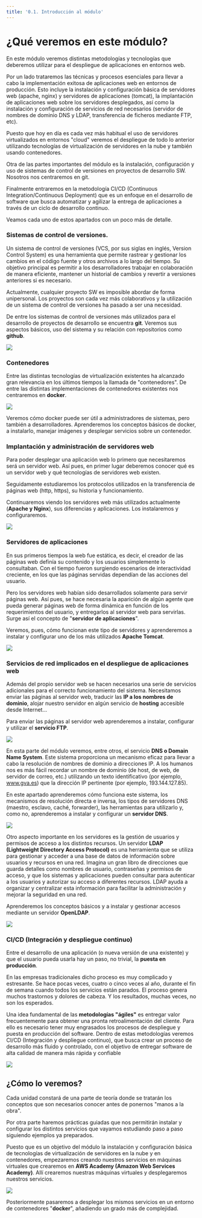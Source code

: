 ```yaml
---
title: '0.1. Introducción al módulo'
---
```


# ¿Qué veremos en este módulo?

En este módulo veremos distintas metodologías y tecnologías que deberemos utilizar para el despliegue de aplicaciones en entornos web.

Por un lado trataremos las técnicas y procesos esenciales para llevar a cabo la implementación exitosa de aplicaciones web en entornos de producción. Esto incluye la instalación y configuración básica de servidores web (apache, nginx) y servidores de aplicaciones (tomcat), la implantación de aplicaciones web sobre los servidores desplegados, así como la instalación y configuración de servicios de red necesarios (servidor de nombres de dominio DNS y LDAP, transferencia de ficheros mediante FTP, etc).

Puesto que hoy en día es cada vez más habitual el uso de servidores virtualizados en entornos "cloud" veremos el despliegue de todo lo anterior utilizando tecnologías de virtualización de servidores en la nube y también usando contenedores.

Otra de las partes importantes del módulo es la instalación, configuración y uso de sistemas de control de versiones en proyectos de desarrollo SW. Nosotros nos centraremos en git.

Finalmente entraremos en la metodología CI/CD (Continuous Integration/Continuous Deployment) que es un enfoque en el desarrollo de software que busca automatizar y agilizar la entrega de aplicaciones a través de un ciclo de desarrollo continuo.

Veamos cada uno de estos apartados con un poco más de detalle.

### Sistemas de control de versiones.

Un sistema de control de versiones (VCS, por sus siglas en inglés, Version Control System) es una herramienta que permite rastrear y gestionar los cambios en el código fuente y otros archivos a lo largo del tiempo. Su objetivo principal es permitir a los desarrolladores trabajar en colaboración de manera eficiente, mantener un historial de cambios y revertir a versiones anteriores si es necesario.

Actualmente, cualquier proyecto SW es imposible abordar de forma unipersonal. Los proyectos son cada vez más colaborativos y la utilización de un sistema de control de versiones ha pasado a ser una necesidad.

De entre los sistemas de control de versiones más utilizados para el desarrollo de proyectos de desarrollo se encuentra **git**. Veremos sus aspectos básicos, uso del sistema y su relación con repositorios como **github**.


![](Ud1_1/1.png)


### Contenedores

Entre las distintas tecnologías de virtualización existentes ha alcanzado gran relevancia en los últimos tiempos la llamada de "contenedores". De entre las distintas implementaciones de contenedores existentes nos centraremos en **docker**.

![](Ud1_1/2.png)

Veremos cómo docker puede ser útil a administradores de sistemas, pero también a desarrolladores. Aprenderemos los conceptos básicos de docker, a instalarlo, manejar imágenes y desplegar servicios sobre un contenedor.

### Implantación y administración de servidores web

Para poder desplegar una aplicación web lo primero que necesitaremos será un servidor web. Así pues, en primer lugar deberemos conocer qué es un servidor web y qué tecnologías de servidores web existen.

Seguidamente estudiaremos los protocolos utilizados en la transferencia de páginas web (http, https), su historia y funcionamiento.

Continuaremos viendo los servidores web más utilizados actualmente (**Apache y Nginx**), sus diferencias y aplicaciones. Los instalaremos y configuraremos.

![](Ud1_1/3.jpeg)

### Servidores de aplicaciones

En sus primeros tiempos la web fue estática, es decir, el creador de las páginas web definía su contenido y los usuarios simplemente lo consultaban. Con el tiempo fueron surgiendo escenarios de interactividad creciente, en los que las páginas servidas dependían de las acciones del usuario.

Pero los servidores web habían sido desarrollados solamente para servir páginas web. Así pues, se hace necesaria la aparición de algún agente que pueda generar páginas web de forma dinámica en función de los requerimientos del usuario, y entregarlos al servidor web para servirlas. Surge así el concepto de "**servidor de aplicaciones**".

Veremos, pues, cómo funcionan este tipo de servidores y aprenderemos a instalar y configurar uno de los más utilizados **Apache Tomcat**.

![](Ud1_1/4.png)

### Servicios de red implicados en el despliegue de aplicaciones web

Además del propio servidor web se hacen necesarios una serie de servicios adicionales para el correcto funcionamiento del sistema. Necesitamos enviar las páginas al servidor web, traducir las **IP a los nombres de dominio**, alojar nuestro servidor en algún servicio de **hosting** accesible desde Internet...


Para enviar las páginas al servidor web aprenderemos a instalar, configurar y utilizar el **servicio FTP**.

![](Ud1_1/5.png)

En esta parte del módulo veremos, entre otros, el servicio **DNS o Domain Name System**. Este sistema proporciona un mecanismo eficaz para llevar a cabo la resolución de nombres de dominio a direcciones IP.  A los humanos nos es más fácil recordar un nombre de dominio (de host, de web, de servidor de correo, etc.) utilizando un texto identificativo (por ejemplo, www.gva.es) que la dirección IP pertinente (por ejemplo, 193.144.127.85).

En este apartado aprenderemos cómo funciona este sistema, los mecanismos de resolución directa e inversa, los tipos de servidores DNS (maestro, esclavo, caché, forwarder), las herramientas para utilizarlo y, como no, aprenderemos a instalar y configurar un **servidor DNS**.

![](Ud1_1/6.jpeg)

Otro aspecto importante en los servidores es la gestión de usuarios y permisos de acceso a los distintos recursos. Un servidor **LDAP (Lightweight Directory Access Protocol)** es una herramienta que se utiliza para gestionar y acceder a una base de datos de información sobre usuarios y recursos en una red. Imagina un gran libro de direcciones que guarda detalles como nombres de usuario, contraseñas y permisos de acceso, y que los sistemas y aplicaciones pueden consultar para autenticar a los usuarios y autorizar su acceso a diferentes recursos. LDAP ayuda a organizar y centralizar esta información para facilitar la administración y mejorar la seguridad en una red.

Aprenderemos los conceptos básicos y a instalar y gestionar accesos mediante un servidor **OpenLDAP**.

![](Ud1_1/7.png)

### CI/CD (Integración y despliegue continuo)

Entre el desarrollo de una aplicación (o nueva versión de una existente) y que el usuario pueda usarla hay un paso, no trivial, la **puesta en producción**.

En las empresas tradicionales dicho proceso es muy complicado y estresante. Se hace pocas veces, cuatro o cinco veces al año, durante el fin de semana cuando todos los servicios están parados. El proceso genera muchos trastornos y dolores de cabeza. Y los resultados, muchas veces, no son los esperados.

Una idea fundamental de las **metodologías "ágiles"** es entregar valor frecuentemente para obtener una pronta retroalimentación del cliente. Para ello es necesario tener muy engrasados los procesos de despliegue y puesta en producción del software. Dentro de estas metodologías veremos CI/CD (Integración y despliegue continuo), que busca crear un proceso de desarrollo más fluido y controlado, con el objetivo de entregar software de alta calidad de manera más rápida y confiable

![](Ud1_1/8.png)

## ¿Cómo lo veremos?

Cada unidad constará de una parte de teoría donde se tratarán los conceptos que son necesarios conocer antes de ponernos "manos a la obra".

Por otra parte haremos prácticas guiadas que nos permitirán instalar y configurar los distintos servicios que vayamos estudiando paso a paso siguiendo ejemplos ya preparados.

Puesto que es un objetivo del módulo la instalación y configuración básica de tecnologías de virtualización de servidores en la nube y en contenedores, empezaremos creando nuestros servicios en máquinas virtuales que crearemos en **AWS Academy (Amazon Web Services Academy)**. Allí crearemos nuestras máquinas virtuales y desplegaremos nuestros servicios.

![](Ud1_1/9.jpg)

Posteriormente pasaremos a desplegar los mismos servicios en un entorno de contenedores "**docker**", añadiendo un grado más de complejidad.

